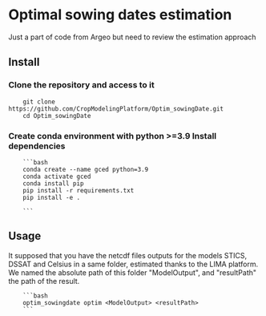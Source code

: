 # Optimal sowing dates estimation

Just a part of code from Argeo but need to review the estimation approach

## Install

### Clone the repository and access to it

        git clone https://github.com/CropModelingPlatform/Optim_sowingDate.git
        cd Optim_sowingDate

### Create conda environment with python >=3.9 Install dependencies

        ```bash
        conda create --name gced python=3.9
        conda activate gced
        conda install pip
        pip install -r requirements.txt
        pip install -e .

        ```

## Usage

It supposed that you have the netcdf files outputs for the models STICS, DSSAT and Celsius in a same folder, estimated thanks to the LIMA platform. We named the absolute path of this folder "ModelOutput", and "resultPath" the path of the result.

        ```bash
        optim_sowingdate optim <ModelOutput> <resultPath>
        ```

